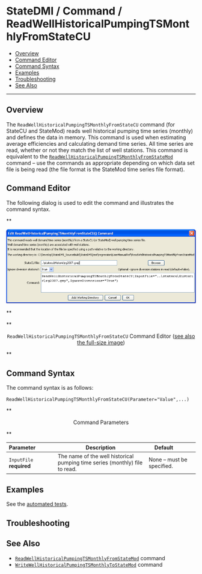 # StateDMI / Command / ReadWellHistoricalPumpingTSMonthlyFromStateCU #

* [Overview](#overview)
* [Command Editor](#command-editor)
* [Command Syntax](#command-syntax)
* [Examples](#examples)
* [Troubleshooting](#troubleshooting)
* [See Also](#see-also)

-------------------------

## Overview ##

The `ReadWellHistoricalPumpingTSMonthlyFromStateCU` command (for StateCU and StateMod)
reads well historical pumping time series (monthly) and defines the data in memory.
This command is used when estimating average efficiencies and calculating demand time series.
All time series are read, whether or not they match the list of well stations.
This command is equivalent to the
[`ReadWellHistoricalPumpingTSMonthlyFromStateMod`](../ReadWellHistoricalPumpingTSMonthlyFromStateMod/ReadWellHistoricalPumpingTSMonthlyFromStateMod.md) command – use
the commands as appropriate depending on which data set file is being read (the file format is the StateMod time series file format).

## Command Editor ##

The following dialog is used to edit the command and illustrates the command syntax.

**<p style="text-align: center;">
![ReadWellHistoricalPumpingTSMonthlyFromStateCU](ReadWellHistoricalPumpingTSMonthlyFromStateCU.png)
</p>**

**<p style="text-align: center;">
`ReadWellHistoricalPumpingTSMonthlyFromStateCU` Command Editor (<a href="../ReadWellHistoricalPumpingTSMonthlyFromStateCU.png">see also the full-size image</a>)
</p>**

## Command Syntax ##

The command syntax is as follows:

```text
ReadWellHistoricalPumpingTSMonthlyFromStateCU(Parameter="Value",...)
```
**<p style="text-align: center;">
Command Parameters
</p>**

| **Parameter**&nbsp;&nbsp;&nbsp;&nbsp;&nbsp;&nbsp;&nbsp;&nbsp;&nbsp;&nbsp;&nbsp;&nbsp; | **Description** | **Default**&nbsp;&nbsp;&nbsp;&nbsp;&nbsp;&nbsp;&nbsp;&nbsp;&nbsp;&nbsp; |
| --------------|-----------------|----------------- |
| `InputFile`<br>**required** | The name of the well historical pumping time series (monthly) file to read. | None – must be specified. |

## Examples ##

See the [automated tests](https://github.com/OpenCDSS/cdss-app-statedmi-test/tree/master/test/regression/commands/ReadWellHistoricalPumpingTSMonthlyFromStateCU).

## Troubleshooting ##

## See Also ##

* [`ReadWellHistoricalPumpingTSMonthlyFromStateMod`](../ReadWellHistoricalPumpingTSMonthlyFromStateMod/ReadWellHistoricalPumpingTSMonthlyFromStateMod.md) command
* [`WriteWellHistoricalPumpingTSMonthlyToStateMod`](../WriteWellHistoricalPumpingTSMonthlyToStateMod/WriteWellHistoricalPumpingTSMonthlyToStateMod.md) command
